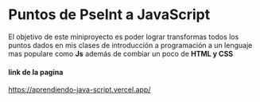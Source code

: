 #  Puntos de PseInt a JavaScript

El objetivo de este miniproyecto es poder lograr transformas todos los puntos dados en mis clases de introducción a programación a un lenguaje mas populare como **Js** además de combiar un poco de **HTML y CSS**

#### link de la pagina

https://aprendiendo-java-script.vercel.app/
